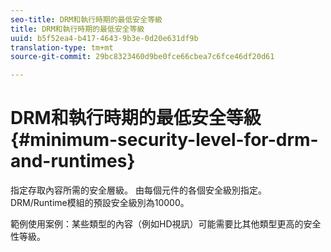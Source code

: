 ```yaml
---
seo-title: DRM和執行時期的最低安全等級
title: DRM和執行時期的最低安全等級
uuid: b5f52ea4-b417-4643-9b3e-0d20e631df9b
translation-type: tm+mt
source-git-commit: 29bc8323460d9be0fce66cbea7c6fce46df20d61

---
```



# DRM和執行時期的最低安全等級 {#minimum-security-level-for-drm-and-runtimes}

指定存取內容所需的安全層級。 由每個元件的各個安全級別指定。 DRM/Runtime模組的預設安全級別為10000。

範例使用案例：某些類型的內容（例如HD視訊）可能需要比其他類型更高的安全性等級。
